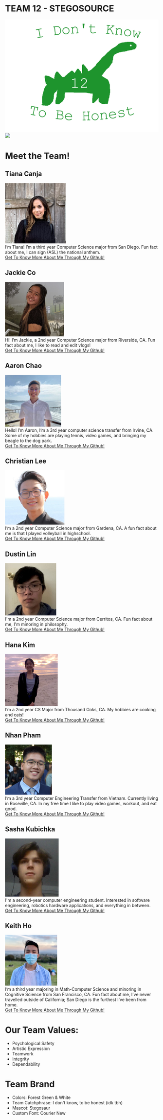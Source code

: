 # TEAM 12 - STEGOSOURCE
![](/admin/branding/dino1.png)
<img src="dino1.png" height="200"/>

# Meet the Team! 
## Tiana Canja  
![](/admin/branding/teamPhotos/tiana.PNG)  
I’m Tiana! I’m a third year Computer Science major from San Diego. Fun fact about me, I can sign (ASL) the national anthem.  
[Get To Know More About Me Through My Github!](https://github.com/tcanja)  

## Jackie Co  
![](/admin/branding/teamPhotos/jackie.PNG)   
Hi! I’m Jackie, a 2nd year Computer Science major from Riverside, CA. Fun fact about me, I like to read and edit vlogs!  
[Get To Know More About Me Through My Github!](https://github.com/j2c0)  

## Aaron Chao  
![](/admin/branding/teamPhotos/aaron.PNG)   
Hello! I’m Aaron, I’m a 3rd year computer science transfer from Irvine, CA. Some of my hobbies are playing tennis, video games, and bringing my beagle to the dog park.  
[Get To Know More About Me Through My Github!](https://github.com/aaronc789)  

## Christian Lee 
![](/admin/branding/teamPhotos/christian.PNG)   
I’m a 2nd year Computer Science major from Gardena, CA. A fun fact about me is that I played volleyball in highschool.  
[Get To Know More About Me Through My Github!](https://github.com/Susreveda)  

## Dustin Lin  
![](/admin/branding/teamPhotos/dustin.PNG)   
I'm a 2nd year Computer Science major from Cerritos, CA. Fun fact about me, I'm minoring in philosophy.    
[Get To Know More About Me Through My Github!](https://github.com/DustinLin)  

## Hana Kim  
![](/admin/branding/teamPhotos/hana.PNG)  
I’m a 2nd year CS Major from Thousand Oaks, CA. My hobbies are cooking and cats!  
[Get To Know More About Me Through My Github!](https://github.com/hanakims)  

## Nhan Pham  
![](/admin/branding/teamPhotos/nhan.PNG)  
I’m a 3rd year Computer Engineering Transfer from Vietnam. Currently living in Roseville, CA. In my free time I like to play video games, workout, and eat good.  
[Get To Know More About Me Through My Github!](https://github.com/n2pham)  

## Sasha Kubichka  
![](/admin/branding/teamPhotos/sasha.PNG)  
I'm a second-year computer engineering student. Interested in software engineering, robotics hardware applications, and everything in between.  
[Get To Know More About Me Through My Github!](https://github.com/Sasha45/)  

## Keith Ho 
![](/admin/branding/teamPhotos/keith.PNG)   
I’m a third year majoring in  Math-Computer Science and minoring in Cognitive Science from San Francisco, CA. Fun fact about me, I’ve never travelled outside of California; San Diego is the furthest I’ve been from home.     
[Get To Know More About Me Through My Github!](https://github.com/KeithDHo)  

# Our Team Values:
- Psychological Safety
- Artistic Expression
- Teamwork
- Integrity
- Dependability

# Team Brand
- Colors: Forest Green & White
- Team Catchphrase: I don't know, to be honest (idk tbh)
- Mascot: Stegosaur
- Custom Font: Courier New
